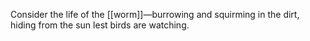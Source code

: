 Consider the life of the [[worm]]—burrowing and squirming in the dirt, hiding from the sun lest birds are watching. 